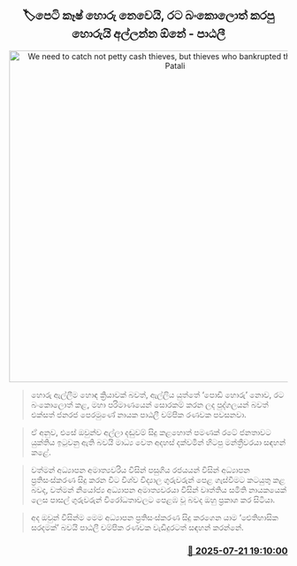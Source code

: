 <p align='center'><b><h2 align='center' title='We need to catch not petty cash thieves, but thieves who bankrupted the country - Patali'>🏷පෙටි කෑෂ් හොරු නෙවෙයි, රට බංකොලොත් කරපු හොරුයි අල්ලන්න ඕනේ - පාඨලී</h2></b></p>
<p align='center'><img src='https://helakuru.sgp1.cdn.digitaloceanspaces.com/esana/images/lib/patali-champika-media.jpg' width='600' alt='We need to catch not petty cash thieves, but thieves who bankrupted the country - Patali'></p>

> හොරු ඇල්ලීම හොඳ ක්‍රියාවක් බවත්, ඇල්ලිය යුත්තේ ‘පොඩි හොරු’ නොව, රට බංකොලොත් කළ, මහා පරිමාණයෙන් සොරකම් කරන ලද පුද්ගලයන් බවත් එක්සත් ජනරජ පෙරමුණේ නායක පාඨලී චම්පික රණවක පවසනවා.

> ඒ අනුව, එසේ ඔවුන්ව අල්ලා දඬුවම් සිදු කළහොත් පමණක් රටේ ජනතාවට යුක්තිය ඉටුවනු ඇති බවයි මාධ්‍ය වෙත අදහස් දක්වමින් හිටපු මන්ත්‍රීවරයා සඳහන් කළේ.

> වත්මන් අධ්‍යාපන අමාත්‍යවරිය විසින් පසුගිය රජයයන් විසින් අධ්‍යාපන ප්‍රතිසංස්කරණ සිදු කරන විට විශ්ව විද්‍යාල ගුරුවරුන් පෙළ ගැස්වීමට කටයුතු කළ බවද, වත්මන් නියෝජ්‍ය අධ්‍යාපන අමාත්‍යවරයා විසින් වෘත්තිය සමිති නායකයෙක් ලෙස පාසල් ගුරුවරුන් විරෝධතාවලට පෙළඹ වූ බවද ඔහු ප්‍රකාශ කර සිටියා.

> අද ඔවුන් විසින්ම මෙම අධ්‍යාපන ප්‍රතිසංස්කරණ සිදු කරගෙන යාම ‘ඓතිහාසික සරදමක්’ බවයි පාඨලී චම්පික රණවක වැඩිදුරටත් සඳහන් කරන්නේ.



<h3 align='right'><a href='https://www.helakuru.lk/esana/p/112029/'>📅 2025-07-21 19:10:00</a></h3>
